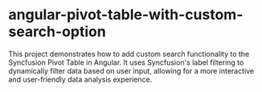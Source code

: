 # angular-pivot-table-with-custom-search-option
This project demonstrates how to add custom search functionality to the Syncfusion Pivot Table in Angular. It uses Syncfusion's label filtering to dynamically filter data based on user input, allowing for a more interactive and user-friendly data analysis experience.

